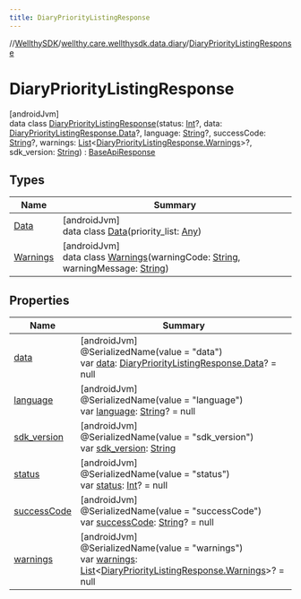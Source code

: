 ```yaml
---
title: DiaryPriorityListingResponse
---
```

//[WellthySDK](../../../index.html)/[wellthy.care.wellthysdk.data.diary](../index.html)/[DiaryPriorityListingResponse](index.html)



# DiaryPriorityListingResponse



[androidJvm]\
data class [DiaryPriorityListingResponse](index.html)(status: [Int](https://kotlinlang.org/api/latest/jvm/stdlib/kotlin/-int/index.html)?, data: [DiaryPriorityListingResponse.Data](-data/index.html)?, language: [String](https://kotlinlang.org/api/latest/jvm/stdlib/kotlin/-string/index.html)?, successCode: [String](https://kotlinlang.org/api/latest/jvm/stdlib/kotlin/-string/index.html)?, warnings: [List](https://kotlinlang.org/api/latest/jvm/stdlib/kotlin.collections/-list/index.html)&lt;[DiaryPriorityListingResponse.Warnings](-warnings/index.html)&gt;?, sdk_version: [String](https://kotlinlang.org/api/latest/jvm/stdlib/kotlin/-string/index.html)) : [BaseApiResponse](../../wellthy.care.wellthysdk.data.base/-base-api-response/index.html)



## Types


| Name | Summary |
|---|---|
| [Data](-data/index.html) | [androidJvm]<br>data class [Data](-data/index.html)(priority_list: [Any](https://kotlinlang.org/api/latest/jvm/stdlib/kotlin/-any/index.html)) |
| [Warnings](-warnings/index.html) | [androidJvm]<br>data class [Warnings](-warnings/index.html)(warningCode: [String](https://kotlinlang.org/api/latest/jvm/stdlib/kotlin/-string/index.html), warningMessage: [String](https://kotlinlang.org/api/latest/jvm/stdlib/kotlin/-string/index.html)) |


## Properties


| Name | Summary |
|---|---|
| [data](data.html) | [androidJvm]<br>@SerializedName(value = "data")<br>var [data](data.html): [DiaryPriorityListingResponse.Data](-data/index.html)? = null |
| [language](language.html) | [androidJvm]<br>@SerializedName(value = "language")<br>var [language](language.html): [String](https://kotlinlang.org/api/latest/jvm/stdlib/kotlin/-string/index.html)? = null |
| [sdk_version](sdk_version.html) | [androidJvm]<br>@SerializedName(value = "sdk_version")<br>var [sdk_version](sdk_version.html): [String](https://kotlinlang.org/api/latest/jvm/stdlib/kotlin/-string/index.html) |
| [status](status.html) | [androidJvm]<br>@SerializedName(value = "status")<br>var [status](status.html): [Int](https://kotlinlang.org/api/latest/jvm/stdlib/kotlin/-int/index.html)? = null |
| [successCode](success-code.html) | [androidJvm]<br>@SerializedName(value = "successCode")<br>var [successCode](success-code.html): [String](https://kotlinlang.org/api/latest/jvm/stdlib/kotlin/-string/index.html)? = null |
| [warnings](warnings.html) | [androidJvm]<br>@SerializedName(value = "warnings")<br>var [warnings](warnings.html): [List](https://kotlinlang.org/api/latest/jvm/stdlib/kotlin.collections/-list/index.html)&lt;[DiaryPriorityListingResponse.Warnings](-warnings/index.html)&gt;? = null |

